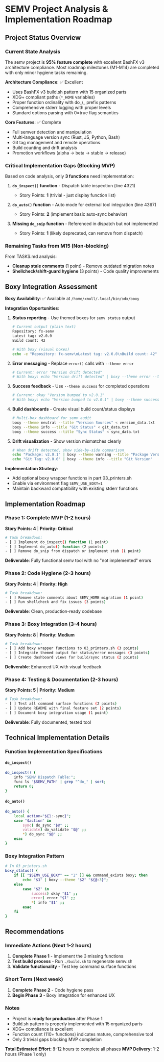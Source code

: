 # SEMV Project Analysis & Implementation Roadmap

## Project Status Overview

### Current State Analysis
The semv project is **95% feature complete** with excellent BashFX v3 architecture compliance. Most roadmap milestones (M1-M14) are completed with only minor hygiene tasks remaining.

**Architecture Compliance**: ✅ Excellent
- Uses BashFX v3 build.sh pattern with 15 organized parts
- XDG+ compliant paths (`*_HOME` variables)
- Proper function ordinality with do_/_ prefix patterns
- Comprehensive stderr logging with proper levels
- Standard options parsing with 0=true flag semantics

**Core Features**: ✅ Complete
- Full semver detection and manipulation
- Multi-language version sync (Rust, JS, Python, Bash)
- Git tag management and remote operations
- Build counting and drift analysis
- Promotion workflows (alpha → beta → stable → release)

### Critical Implementation Gaps (Blocking MVP)

Based on code analysis, only **3 functions** need implementation:

1. **`do_inspect()` function** - Dispatch table inspection (line 4321)
   - Story Points: **1** (trivial - just display function list)
   
2. **`do_auto()` function** - Auto mode for external tool integration (line 4367)  
   - Story Points: **2** (implement basic auto-sync behavior)
   
3. **Missing `do_snip` function** - Referenced in dispatch but not implemented
   - Story Points: **1** (likely deprecated, can remove from dispatch)

### Remaining Tasks from M15 (Non-blocking)

From TASKS.md analysis:
- **Cleanup stale comments** (1 point) - Remove outdated migration notes
- **Shellcheck/shift-guard hygiene** (3 points) - Code quality improvements

## Boxy Integration Assessment

**Boxy Availability**: ✅ Available at `/home/xnull/.local/bin/odx/boxy`

**Integration Opportunities**:
1. **Status reporting** - Use themed boxes for `semv status` output
   ```bash
   # Current output (plain text)
   Repository: fx-semv
   Latest tag: v2.0.0
   Build count: 42
   
   # With boxy (visual boxes)
   echo -e "Repository: fx-semv\nLatest tag: v2.0.0\nBuild count: 42" | boxy --theme info --title "SEMV Status"
   ```

2. **Error messaging** - Replace `error()` calls with `--theme error`
   ```bash
   # Current: error "Version drift detected"
   # With boxy: echo "Version drift detected" | boxy --theme error --title "⚠️  Warning"
   ```

3. **Success feedback** - Use `--theme success` for completed operations
   ```bash
   # Current: okay "Version bumped to v2.0.1"
   # With boxy: echo "Version bumped to v2.0.1" | boxy --theme success --title "✓ Success"
   ```

4. **Build dashboards** - Create visual build count/status displays
   ```bash
   # Multi-box dashboard for semv audit
   boxy --theme neutral --title "Version Sources" < version_data.txt
   boxy --theme info --title "Git Status" < git_data.txt
   boxy --theme success --title "Sync Status" < sync_data.txt
   ```

5. **Drift visualization** - Show version mismatches clearly
   ```bash
   # When drift detected, show side-by-side comparison
   echo "Package: v2.0.1" | boxy --theme warning --title "Package Version"
   echo "Git Tag: v2.0.0" | boxy --theme info --title "Git Version"
   ```

**Implementation Strategy**: 
- Add optional boxy wrapper functions in part 03_printers.sh
- Enable via environment flag `SEMV_USE_BOXY=1`
- Maintain backward compatibility with existing stderr functions

## Implementation Roadmap

### Phase 1: Complete MVP (1-2 hours)
**Story Points: 4** | **Priority: Critical**

```bash
# Task breakdown:
- [ ] Implement do_inspect() function (1 point)
- [ ] Implement do_auto() function (2 points)  
- [ ] Remove do_snip from dispatch or implement stub (1 point)
```

**Deliverable**: Fully functional semv tool with no "not implemented" errors

### Phase 2: Code Hygiene (2-3 hours)
**Story Points: 4** | **Priority: High**

```bash
# Task breakdown:
- [ ] Remove stale comments about SEMV_HOME migration (1 point)
- [ ] Run shellcheck and fix issues (3 points)
```

**Deliverable**: Clean, production-ready codebase

### Phase 3: Boxy Integration (3-4 hours) 
**Story Points: 8** | **Priority: Medium**

```bash
# Task breakdown:
- [ ] Add boxy wrapper functions to 03_printers.sh (3 points)
- [ ] Integrate themed output for status/error messages (3 points)
- [ ] Create dashboard views for build/sync status (2 points)
```

**Deliverable**: Enhanced UX with visual feedback

### Phase 4: Testing & Documentation (2-3 hours)
**Story Points: 5** | **Priority: Medium**

```bash
# Task breakdown:
- [ ] Test all command surface functions (2 points)
- [ ] Update README with final feature set (2 points)
- [ ] Document boxy integration usage (1 point)
```

**Deliverable**: Fully documented, tested tool

## Technical Implementation Details

### Function Implementation Specifications

#### `do_inspect()` 
```bash
do_inspect() {
    info "SEMV Dispatch Table:";
    func ls "$SEMV_PATH" | grep "^do_" | sort;
    return 0;
}
```

#### `do_auto()`
```bash
do_auto() {
    local action="${1:-sync}";
    case "$action" in
        sync) do_sync "$@" ;;
        validate) do_validate "$@" ;;
        *) do_sync "$@" ;;
    esac
}
```

### Boxy Integration Pattern

```bash
# In 03_printers.sh
boxy_status() {
    if [[ "$SEMV_USE_BOXY" == "1" ]] && command_exists boxy; then
        echo "$1" | boxy --theme "$2" "${@:3}";
    else
        case "$2" in
            success) okay "$1" ;;
            error) error "$1" ;;
            *) info "$1" ;;
        esac
    fi
}
```

## Recommendations

### Immediate Actions (Next 1-2 hours)
1. **Complete Phase 1** - Implement the 3 missing functions
2. **Test build process** - Run `./build.sh` to regenerate semv.sh
3. **Validate functionality** - Test key command surface functions

### Short Term (Next week)
1. **Complete Phase 2** - Code hygiene pass
2. **Begin Phase 3** - Boxy integration for enhanced UX

### Notes
- Project is **ready for production** after Phase 1
- Build.sh pattern is properly implemented with 15 organized parts
- XDG+ compliance is excellent  
- Function count (110+ functions) indicates mature, comprehensive tool
- Only 3 trivial gaps blocking MVP completion

**Total Estimated Effort**: 8-12 hours to complete all phases
**MVP Delivery**: 1-2 hours (Phase 1 only)